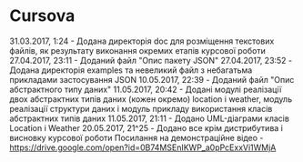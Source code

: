 # Cursova
31.03.2017, 1:24 - Додана директорія doc для розміщення текстових файлів, як результату виконання окремих етапів курсової роботи
27.04.2017, 23:11 - Доданий файл "Опис пакету JSON"
27.04.2017, 23:52 - Додана директорія examples та невеликий файл з небагатьма прикладами застосування JSON
10.05.2017, 22:39 - Доданий файл "Опис абстрактного типу даних"
11.05.2017, 20:42 - Додані модулі реалізації двох абстрактних типів даних (кожен окремо) location і weather, модуль реалізації структури даних і модуль прикладу використання класів абстрактних типів даних
11.05.2017, 21:11 - Додано UML-діаграми класів Location i Weather
20.05.2017, 21^25 - Додано все крім дистрибутива і висновку курсової роботи
Посилання на демонстраційне відео - https://drive.google.com/open?id=0B74MSEnIKWP_a0pPcExxVi1WMjA
